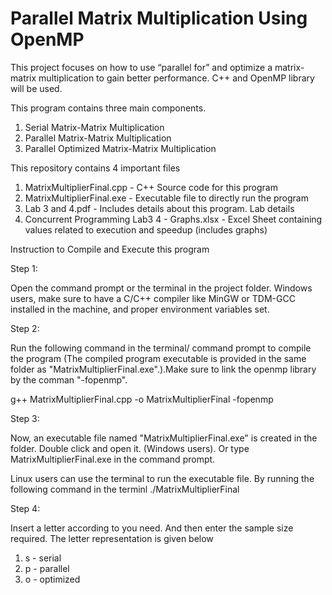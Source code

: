 # Parallel Matrix Multiplication Using OpenMP
This project focuses on how to use “parallel for” and optimize a matrix-matrix multiplication to gain better performance. C++ and OpenMP library will be used.

This program contains three main components.

1) Serial Matrix-Matrix Multiplication
2) Parallel Matrix-Matrix Multiplication
3) Parallel Optimized Matrix-Matrix Multiplication

This repository contains 4 important files

1)	MatrixMultiplierFinal.cpp	-	C++ Source code for this program
2)	MatrixMultiplierFinal.exe	-	Executable file to directly run the program
3)	Lab 3 and 4.pdf				-	Includes details about this program. Lab details
4)	Concurrent Programming Lab3 4 - Graphs.xlsx 	-	Excel Sheet containing values related to execution and speedup (includes graphs)

Instruction to Compile and Execute this program

Step 1:

Open the command prompt or the terminal in the project folder. Windows users, make sure to have a C/C++ compiler like MinGW or TDM-GCC installed in the machine, and proper environment variables set.

Step 2:

Run the following command in the terminal/ command prompt to compile the program (The compiled program executable is provided in the same folder as "MatrixMultiplierFinal.exe".).Make sure to link the openmp library by the comman "-fopenmp".

g++ MatrixMultiplierFinal.cpp -o MatrixMultiplierFinal -fopenmp

Step 3:

Now, an executable file named "MatrixMultiplierFinal.exe" is created in the folder. Double click and open it. (Windows users). Or type MatrixMultiplierFinal.exe in the command prompt.

Linux users can use the terminal to run the executable file. By running the following command in the terminl
./MatrixMultiplierFinal

Step 4:

Insert a letter according to you need. And then enter the sample size required. The letter representation is given below

1) s - serial
2) p - parallel
3) o - optimized

